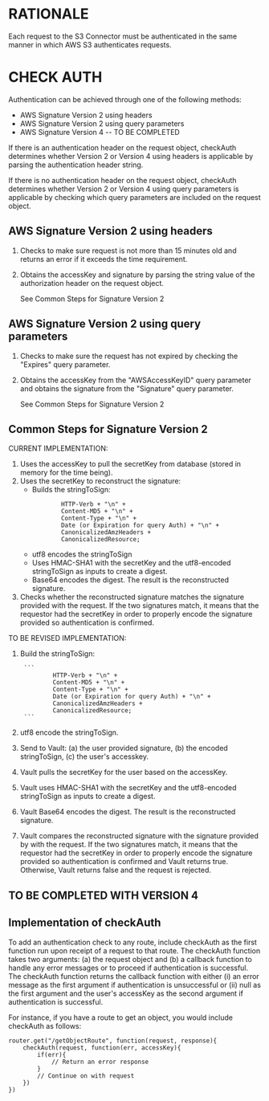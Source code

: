 RATIONALE
=========

Each request to the S3 Connector must be authenticated in the same manner in which AWS S3 authenticates requests.  


CHECK AUTH
==========

Authentication can be achieved through one of the following methods:

* AWS Signature Version 2 using headers
* AWS Signature Version 2 using query parameters
* AWS Signature Version 4 -- TO BE COMPLETED


If there is an authentication header on the request object, checkAuth determines whether Version 2 or Version 4 using headers is applicable by parsing the authentication header string.   

If there is no authentication header on the request object, checkAuth determines whether Version 2 or Version 4 using query parameters is applicable by checking which query parameters are included on the request object.  


## AWS Signature Version 2 using headers

1. Checks to make sure request is not more than 15 minutes old and returns an error if it exceeds the time requirement.
2. Obtains the accessKey and signature by parsing the string value of the authorization header on the request object. 

    See Common Steps for Signature Version 2


## AWS Signature Version 2 using query parameters

1. Checks to make sure the request has not expired by checking the "Expires" query parameter.
2. Obtains the accessKey from the "AWSAccessKeyID" query parameter and obtains the signature from the "Signature" query parameter.  

    See Common Steps for Signature Version 2

## Common Steps for Signature Version 2

CURRENT IMPLEMENTATION:

1. Uses the accessKey to pull the secretKey from database (stored in memory for the time being).
2. Uses the secretKey to reconstruct the signature:  
    * Builds the stringToSign:
		```      
				HTTP-Verb + "\n" +
				Content-MD5 + "\n" +
				Content-Type + "\n" +
				Date (or Expiration for query Auth) + "\n" +
				CanonicalizedAmzHeaders +
				CanonicalizedResource;
		```
	* utf8 encodes the stringToSign
	* Uses HMAC-SHA1 with the secretKey and the utf8-encoded stringToSign as inputs to create a digest.  
	* Base64 encodes the digest.  The result is the reconstructed signature.    
3. Checks whether the reconstructed signature matches the signature provided with the request.  If the two signatures match, it means that the requestor had the secretKey in order to properly encode the signature provided so authentication is confirmed.  


TO BE REVISED IMPLEMENTATION:

1. Build the stringToSign:  

		```      
				HTTP-Verb + "\n" +
				Content-MD5 + "\n" +
				Content-Type + "\n" +
				Date (or Expiration for query Auth) + "\n" +
				CanonicalizedAmzHeaders +
				CanonicalizedResource;
		```
2. utf8 encode the stringToSign.
3. Send to Vault: (a) the user provided signature, (b) the encoded stringToSign, (c) the user's accesskey.
4. Vault pulls the secretKey for the user based on the accessKey.
5. Vault uses HMAC-SHA1 with the secretKey and the utf8-encoded stringToSign as inputs to create a digest.  
6. Vault Base64 encodes the digest.  The result is the reconstructed signature. 
7. Vault compares the reconstructed signature with the signature provided by with the request. If the two signatures match, it means that the requestor had the secretKey in order to properly encode the signature provided so authentication is confirmed and Vault returns true.  Otherwise, Vault returns false and the request is rejected.  


## TO BE COMPLETED WITH VERSION 4


## Implementation of checkAuth

To add an authentication check to any route, include checkAuth as the first function run upon receipt of a request to that route.  The checkAuth function takes two arguments: (a) the request object and (b) a callback function to handle any error messages or to proceed if authentication is successful.  The checkAuth function returns the callback function with either (i) an error message as the first argument if authentication is unsuccessful or (ii) null as the first argument and the user's accessKey as the second argument if authentication is successful.

For instance, if you have a route to get an object, you would include checkAuth as follows:

```
router.get("/getObjectRoute", function(request, response){
	checkAuth(request, function(err, accessKey){
		if(err){
			// Return an error response
		}
		// Continue on with request
	})
})
```


